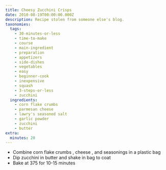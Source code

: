 ```yaml
---
title: Cheesy Zucchini Crisps
date: 2010-08-19T00:00:00.000Z
description: Recipe stolen from someone else's blog.
taxonomies:
  tags:
    - 30-minutes-or-less
    - time-to-make
    - course
    - main-ingredient
    - preparation
    - appetizers
    - side-dishes
    - vegetables
    - easy
    - beginner-cook
    - inexpensive
    - squash
    - 3-steps-or-less
    - zucchini
  ingredients:
    - corn flake crumbs
    - parmesan cheese
    - lawry's seasoned salt
    - garlic powder
    - zucchini
    - butter
extra:
  minutes: 20
---
```

 - Combine corn flake crumbs , cheese , and seasonings in a plastic bag
 - Dip zucchini in butter and shake in bag to coat
 - Bake at 375 for 10-15 minutes
